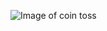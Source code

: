 ![Image of coin toss](https://images.immediate.co.uk/production/volatile/sites/4/2018/07/Alamy_BGDAWBcoin-fc71f34.jpg)

